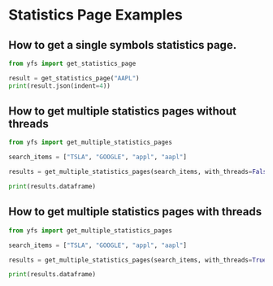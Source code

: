 # Statistics Page Examples

## How to get a single symbols statistics page.
```python
from yfs import get_statistics_page

result = get_statistics_page("AAPL")
print(result.json(indent=4))
```

## How to get multiple statistics pages without threads
```python
from yfs import get_multiple_statistics_pages

search_items = ["TSLA", "GOOGLE", "appl", "aapl"]

results = get_multiple_statistics_pages(search_items, with_threads=False)

print(results.dataframe)
```

## How to get multiple statistics pages with threads
```python
from yfs import get_multiple_statistics_pages

search_items = ["TSLA", "GOOGLE", "appl", "aapl"]

results = get_multiple_statistics_pages(search_items, with_threads=True, thread_count=5)

print(results.dataframe)
```
